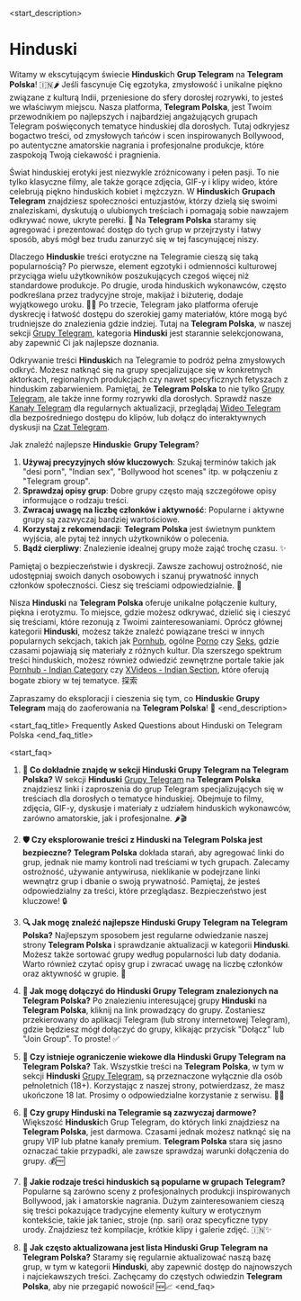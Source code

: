<start_description>
# Hinduski

Witamy w ekscytującym świecie **Hinduski**ch **Grup Telegram** na **Telegram Polska**! 🇮🇳🌶️ Jeśli fascynuje Cię egzotyka, zmysłowość i unikalne piękno związane z kulturą Indii, przeniesione do sfery dorosłej rozrywki, to jesteś we właściwym miejscu. Nasza platforma, **Telegram Polska**, jest Twoim przewodnikiem po najlepszych i najbardziej angażujących grupach Telegram poświęconych tematyce hinduskiej dla dorosłych. Tutaj odkryjesz bogactwo treści, od zmysłowych tańców i scen inspirowanych Bollywood, po autentyczne amatorskie nagrania i profesjonalne produkcje, które zaspokoją Twoją ciekawość i pragnienia.

Świat hinduskiej erotyki jest niezwykle zróżnicowany i pełen pasji. To nie tylko klasyczne filmy, ale także gorące zdjęcia, GIF-y i klipy wideo, które celebrują piękno hinduskich kobiet i mężczyzn. W **Hinduski**ch **Grupach Telegram** znajdziesz społeczności entuzjastów, którzy dzielą się swoimi znaleziskami, dyskutują o ulubionych treściach i pomagają sobie nawzajem odkrywać nowe, ukryte perełki. 💎 Na **Telegram Polska** staramy się agregować i prezentować dostęp do tych grup w przejrzysty i łatwy sposób, abyś mógł bez trudu zanurzyć się w tej fascynującej niszy.

Dlaczego **Hinduski**e treści erotyczne na Telegramie cieszą się taką popularnością? Po pierwsze, element egzotyki i odmienności kulturowej przyciąga wielu użytkowników poszukujących czegoś więcej niż standardowe produkcje. Po drugie, uroda hinduskich wykonawców, często podkreślana przez tradycyjne stroje, makijaż i biżuterię, dodaje wyjątkowego uroku. 💃🕺 Po trzecie, Telegram jako platforma oferuje dyskrecję i łatwość dostępu do szerokiej gamy materiałów, które mogą być trudniejsze do znalezienia gdzie indziej. Tutaj na **Telegram Polska**, w naszej sekcji [Grupy Telegram](/grupy/), kategoria **Hinduski** jest starannie selekcjonowana, aby zapewnić Ci jak najlepsze doznania.

Odkrywanie treści **Hinduski**ch na Telegramie to podróż pełna zmysłowych odkryć. Możesz natknąć się na grupy specjalizujące się w konkretnych aktorkach, regionalnych produkcjach czy nawet specyficznych fetyszach z hinduskim zabarwieniem. Pamiętaj, że **Telegram Polska** to nie tylko [Grupy Telegram](/grupy/), ale także inne formy rozrywki dla dorosłych. Sprawdź nasze [Kanały Telegram](/kanaly/) dla regularnych aktualizacji, przeglądaj [Wideo Telegram](/wideo/) dla bezpośredniego dostępu do klipów, lub dołącz do interaktywnych dyskusji na [Czat Telegram](/czat/).

Jak znaleźć najlepsze **Hinduski**e **Grupy Telegram**?
1.  **Używaj precyzyjnych słów kluczowych**: Szukaj terminów takich jak "desi porn", "Indian sex", "Bollywood hot scenes" itp. w połączeniu z "Telegram group".
2.  **Sprawdzaj opisy grup**: Dobre grupy często mają szczegółowe opisy informujące o rodzaju treści.
3.  **Zwracaj uwagę na liczbę członków i aktywność**: Popularne i aktywne grupy są zazwyczaj bardziej wartościowe.
4.  **Korzystaj z rekomendacji**: **Telegram Polska** jest świetnym punktem wyjścia, ale pytaj też innych użytkowników o polecenia.
5.  **Bądź cierpliwy**: Znalezienie idealnej grupy może zająć trochę czasu. ✨

Pamiętaj o bezpieczeństwie i dyskrecji. Zawsze zachowuj ostrożność, nie udostępniaj swoich danych osobowych i szanuj prywatność innych członków społeczności. Ciesz się treściami odpowiedzialnie. 🔞

Nisza **Hinduski** na **Telegram Polska** oferuje unikalne połączenie kultury, piękna i erotyzmu. To miejsce, gdzie możesz odkrywać, dzielić się i cieszyć się treściami, które rezonują z Twoimi zainteresowaniami. Oprócz głównej kategorii **Hinduski**, możesz także znaleźć powiązane treści w innych popularnych sekcjach, takich jak [Pornhub](/grupy/pornhub/), ogólne [Porno](/grupy/porno/) czy [Seks](/grupy/seks/), gdzie czasami pojawiają się materiały z różnych kultur. Dla szerszego spektrum treści hinduskich, możesz również odwiedzić zewnętrzne portale takie jak [Pornhub - Indian Category](https://www.pornhub.com/categories/indian) czy [XVideos - Indian Section](https://www.xvideos.com/c/Indian-33), które oferują bogate zbiory w tej tematyce. 探索

Zapraszamy do eksploracji i cieszenia się tym, co **Hinduski**e **Grupy Telegram** mają do zaoferowania na **Telegram Polska**! 🚀
<end_description>

<start_faq_title>
Frequently Asked Questions about Hinduski on Telegram Polska
<end_faq_title>

<start_faq>
1. **🤔 Co dokładnie znajdę w sekcji Hinduski Grupy Telegram na Telegram Polska?**
W sekcji **Hinduski** [Grupy Telegram](/grupy/) na **Telegram Polska** znajdziesz linki i zaproszenia do grup Telegram specjalizujących się w treściach dla dorosłych o tematyce hinduskiej. Obejmuje to filmy, zdjęcia, GIF-y, dyskusje i materiały z udziałem hinduskich wykonawców, zarówno amatorskie, jak i profesjonalne. 🌶️🎬

2. **🛡️ Czy eksplorowanie treści z Hinduski na Telegram Polska jest bezpieczne?**
**Telegram Polska** dokłada starań, aby agregować linki do grup, jednak nie mamy kontroli nad treściami w tych grupach. Zalecamy ostrożność, używanie antywirusa, nieklikanie w podejrzane linki wewnątrz grup i dbanie o swoją prywatność. Pamiętaj, że jesteś odpowiedzialny za treści, które przeglądasz. Bezpieczeństwo jest kluczowe! 🔒

3. **🔍 Jak mogę znaleźć najlepsze Hinduski Grupy Telegram na Telegram Polska?**
Najlepszym sposobem jest regularne odwiedzanie naszej strony **Telegram Polska** i sprawdzanie aktualizacji w kategorii **Hinduski**. Możesz także sortować grupy według popularności lub daty dodania. Warto również czytać opisy grup i zwracać uwagę na liczbę członków oraz aktywność w grupie. 🌟

4. **🔗 Jak mogę dołączyć do Hinduski Grupy Telegram znalezionych na Telegram Polska?**
Po znalezieniu interesującej grupy **Hinduski** na **Telegram Polska**, kliknij na link prowadzący do grupy. Zostaniesz przekierowany do aplikacji Telegram (lub strony internetowej Telegram), gdzie będziesz mógł dołączyć do grupy, klikając przycisk "Dołącz" lub "Join Group". To proste! ✅

5. **🔞 Czy istnieje ograniczenie wiekowe dla Hinduski Grupy Telegram na Telegram Polska?**
Tak. Wszystkie treści na **Telegram Polska**, w tym w sekcji **Hinduski** [Grupy Telegram](/grupy/), są przeznaczone wyłącznie dla osób pełnoletnich (18+). Korzystając z naszej strony, potwierdzasz, że masz ukończone 18 lat. Prosimy o odpowiedzialne korzystanie z serwisu. 🚫👶

6. **💸 Czy grupy Hinduski na Telegramie są zazwyczaj darmowe?**
Większość **Hinduski**ch Grup Telegram, do których linki znajdziesz na **Telegram Polska**, jest darmowa. Czasami jednak możesz natknąć się na grupy VIP lub płatne kanały premium. **Telegram Polska** stara się jasno oznaczać takie przypadki, ale zawsze sprawdzaj warunki dołączenia do grupy. 💰🆓

7. **💃 Jakie rodzaje treści hinduskich są popularne w grupach Telegram?**
Popularne są zarówno sceny z profesjonalnych produkcji inspirowanych Bollywood, jak i amatorskie nagrania. Dużym zainteresowaniem cieszą się treści pokazujące tradycyjne elementy kultury w erotycznym kontekście, takie jak taniec, stroje (np. sari) oraz specyficzne typy urody. Znajdziesz też kompilacje, krótkie klipy i galerie zdjęć. 🇮🇳✨

8. **🔄 Jak często aktualizowana jest lista Hinduski Grup Telegram na Telegram Polska?**
Staramy się regularnie aktualizować naszą bazę grup, w tym w kategorii **Hinduski**, aby zapewnić dostęp do najnowszych i najciekawszych treści. Zachęcamy do częstych odwiedzin **Telegram Polska**, aby nie przegapić nowości! 🆕📈
<end_faq>